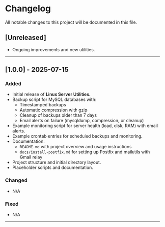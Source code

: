 # Changelog

All notable changes to this project will be documented in this file.

## [Unreleased]

- Ongoing improvements and new utilities.

---

## [1.0.0] - 2025-07-15

### Added
- Initial release of **Linux Server Utilities**.
- Backup script for MySQL databases with:
  - Timestamped backups
  - Automatic compression with gzip
  - Cleanup of backups older than 7 days
  - Email alerts on failure (mysqldump, compression, or cleanup)
- Example monitoring script for server health (load, disk, RAM) with email alerts.
- Example crontab entries for scheduled backups and monitoring.
- Documentation:
  - `README.md` with project overview and usage instructions
  - `docs/install-postfix.md` for setting up Postfix and mailutils with Gmail relay
- Project structure and initial directory layout.
- Placeholder scripts and documentation.

### Changed
- N/A

### Fixed
- N/A

---


